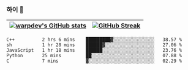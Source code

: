 
### 하이 👋
[![warpdev's GitHub stats](https://github-readme-stats.vercel.app/api?username=warpdev&show_icons=true&theme=vue-dark)](#) |[![GitHub Streak](https://github-readme-streak-stats.herokuapp.com/?user=warpdev&theme=dark)](#)
--- | --- |
<!--START_SECTION:waka-->
```text
C++          2 hrs 6 mins    █████████▓░░░░░░░░░░░░░░░   38.57 % 
sh           1 hr 28 mins    ██████▓░░░░░░░░░░░░░░░░░░   27.06 % 
JavaScript   1 hr 18 mins    ██████░░░░░░░░░░░░░░░░░░░   23.76 % 
Python       25 mins         ██░░░░░░░░░░░░░░░░░░░░░░░   07.88 % 
C            7 mins          ▓░░░░░░░░░░░░░░░░░░░░░░░░   02.29 % 
```
<!--END_SECTION:waka-->

<!--
**warpdev/warpdev** is a ✨ _special_ ✨ repository because its `README.md` (this file) appears on your GitHub profile.

Here are some ideas to get you started:

- 🔭 I’m currently working on ...
- 🌱 I’m currently learning ...
- 👯 I’m looking to collaborate on ...
- 🤔 I’m looking for help with ...
- 💬 Ask me about ...
- 📫 How to reach me: ...
- 😄 Pronouns: ...
- ⚡ Fun fact: ...
-->
